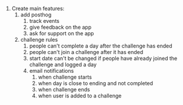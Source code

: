1. Create main features:
   1. add posthog
      1. track events
      2. give feedback on the app
      3. ask for support on the app
   2.  challenge rules
       1.  people can't complete a day after the challenge has ended
       2.  people can't join a challenge after it has ended
       3.  start date can't be changed if people have already joined the challenge and logged a day
       4.  email notifications
           1.  when challenge starts
           2.  when day is close to ending and not completed
           3.  when challenge ends
           4.  when user is added to a challenge